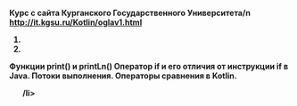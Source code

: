 <b>Курс с сайта Курганского Государственного Университета<b>/n
http://it.kgsu.ru/Kotlin/oglav1.html

1. <li><ul>
Функции print() и printLn()
Оператор if и его отличия от инструкции if в Java. Потоки выполнения.
Операторы сравнения в Kotlin.
<ul>/li>
